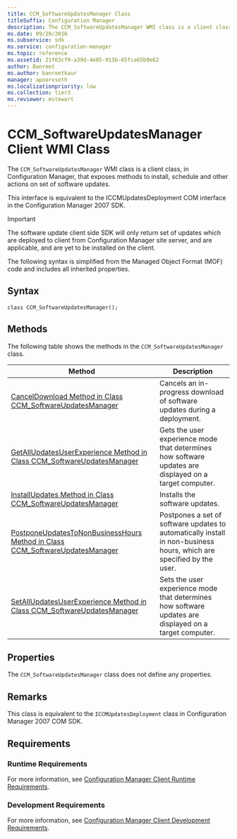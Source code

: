 ```yaml
---
title: CCM_SoftwareUpdatesManager Class
titleSuffix: Configuration Manager
description: The CCM_SoftwareUpdatesManager WMI class is a client class that exposes methods to install, schedule and other actions on set of software updates.
ms.date: 09/20/2016
ms.subservice: sdk
ms.service: configuration-manager
ms.topic: reference
ms.assetid: 21f63cf9-a39d-4e05-913b-65fca65b9e62
author: Banreet
ms.author: banreetkaur
manager: apoorvseth
ms.localizationpriority: low
ms.collection: tier3
ms.reviewer: mstewart
---
```

# CCM_SoftwareUpdatesManager Client WMI Class
The `CCM_SoftwareUpdatesManager` WMI class is a client class, in Configuration Manager, that exposes methods to install, schedule and other actions on set of software updates.

 This interface is equivalent to the ICCMUpdatesDeployment COM interface in the Configuration Manager 2007 SDK.

> [!IMPORTANT]
>  The software update client side SDK will only return set of updates which are deployed to client from Configuration Manager site server, and are applicable, and are yet to be installed on the client.

 The following syntax is simplified from the Managed Object Format (MOF) code and includes all inherited properties.

## Syntax

```
class CCM_SoftwareUpdatesManager();
```

## Methods
 The following table shows the methods in the `CCM_SoftwareUpdatesManager` class.

|Method|Description|
|-|-|
|[CancelDownload Method in Class CCM_SoftwareUpdatesManager](../../../../../develop/reference/core/clients/sdk/canceldownload-method-in-class-ccm_softwareupdatesmanager.md)|Cancels an in-progress download of software updates during a deployment.|
|[GetAllUpdatesUserExperience Method in Class CCM_SoftwareUpdatesManager](../../../../../develop/reference/core/clients/sdk/getallupdatesuserexperience-method-in-class-ccm_softwareupdatesmanager.md)|Gets the user experience mode that determines how software updates are displayed on a target computer.|
|[InstallUpdates Method in Class CCM_SoftwareUpdatesManager](../../../../../develop/reference/core/clients/sdk/installupdates-method-in-class-ccm_softwareupdatesmanager.md)|Installs the software updates.|
|[PostponeUpdatesToNonBusinessHours Method in Class CCM_SoftwareUpdatesManager](../../../../../develop/reference/core/clients/sdk/postponeupdatestononbusinesshours-method-in-class-ccm_softwareupdatesmanager.md)|Postpones a set of software updates to automatically install in non-business hours, which are specified by the user.|
|[SetAllUpdatesUserExperience Method in Class CCM_SoftwareUpdatesManager](../../../../../develop/reference/core/clients/sdk/setallupdatesuserexperience-method-in-class-ccm_softwareupdatesmanager.md)|Sets the user experience mode that determines how software updates are displayed on a target computer.|

## Properties
 The `CCM_SoftwareUpdatesManager` class does not define any properties.

## Remarks
 This class is equivalent to the `ICCMUpdatesDeployment` class in Configuration Manager 2007 COM SDK.

## Requirements

### Runtime Requirements
 For more information, see [Configuration Manager Client Runtime Requirements](../../../../../develop/core/reqs/client-runtime-requirements.md).

### Development Requirements
 For more information, see [Configuration Manager Client Development Requirements](../../../../../develop/core/reqs/client-development-requirements.md).
